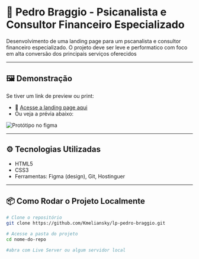 # 🚀 Pedro Braggio - Psicanalista e Consultor Financeiro Especializado

Desenvolvimento de uma landing page para um pscanalista e consultor financeiro especializado. O projeto deve ser leve e performatico com foco em alta conversão dos principais serviços oferecidos

---

## 🖼️ Demonstração

Se tiver um link de preview ou print:

- 🔗 [Acesse a landing page aqui](https://m.pedrobraggio.com.br/)
- Ou veja a prévia abaixo:

![Protótipo no figma](https://www.figma.com/design/fCbhixXdw8sHPP0ynRehnj/Landing-Pages-para-Consultorias?node-id=0-1&t=v4Unpyt5bpnlZ1X1-1)

---

## ⚙️ Tecnologias Utilizadas

- HTML5
- CSS3
- Ferramentas: Figma (design), Git, Hostinguer

---

## 📦 Como Rodar o Projeto Localmente

```bash
# Clone o repositório
git clone https://github.com/Kmeliansky/lp-pedro-braggio.git

# Acesse a pasta do projeto
cd nome-do-repo

#abra com Live Server ou algum servidor local

